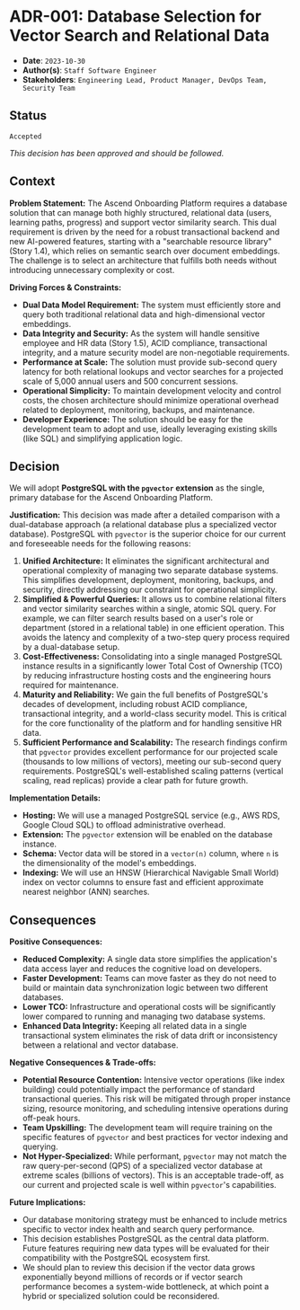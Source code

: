# ADR-001: Database Selection for Vector Search and Relational Data

- **Date**: `2023-10-30`
- **Author(s)**: `Staff Software Engineer`
- **Stakeholders**: `Engineering Lead, Product Manager, DevOps Team, Security Team`

## Status

`Accepted`

*This decision has been approved and should be followed.*

## Context

**Problem Statement:**
The Ascend Onboarding Platform requires a database solution that can manage both highly structured, relational data (users, learning paths, progress) and support vector similarity search. This dual requirement is driven by the need for a robust transactional backend and new AI-powered features, starting with a "searchable resource library" (Story 1.4), which relies on semantic search over document embeddings. The challenge is to select an architecture that fulfills both needs without introducing unnecessary complexity or cost.

**Driving Forces & Constraints:**
- **Dual Data Model Requirement:** The system must efficiently store and query both traditional relational data and high-dimensional vector embeddings.
- **Data Integrity and Security:** As the system will handle sensitive employee and HR data (Story 1.5), ACID compliance, transactional integrity, and a mature security model are non-negotiable requirements.
- **Performance at Scale:** The solution must provide sub-second query latency for both relational lookups and vector searches for a projected scale of 5,000 annual users and 500 concurrent sessions.
- **Operational Simplicity:** To maintain development velocity and control costs, the chosen architecture should minimize operational overhead related to deployment, monitoring, backups, and maintenance.
- **Developer Experience:** The solution should be easy for the development team to adopt and use, ideally leveraging existing skills (like SQL) and simplifying application logic.

## Decision

We will adopt **PostgreSQL with the `pgvector` extension** as the single, primary database for the Ascend Onboarding Platform.

**Justification:**
This decision was made after a detailed comparison with a dual-database approach (a relational database plus a specialized vector database). PostgreSQL with `pgvector` is the superior choice for our current and foreseeable needs for the following reasons:

1.  **Unified Architecture:** It eliminates the significant architectural and operational complexity of managing two separate database systems. This simplifies development, deployment, monitoring, backups, and security, directly addressing our constraint for operational simplicity.
2.  **Simplified & Powerful Queries:** It allows us to combine relational filters and vector similarity searches within a single, atomic SQL query. For example, we can filter search results based on a user's role or department (stored in a relational table) in one efficient operation. This avoids the latency and complexity of a two-step query process required by a dual-database setup.
3.  **Cost-Effectiveness:** Consolidating into a single managed PostgreSQL instance results in a significantly lower Total Cost of Ownership (TCO) by reducing infrastructure hosting costs and the engineering hours required for maintenance.
4.  **Maturity and Reliability:** We gain the full benefits of PostgreSQL's decades of development, including robust ACID compliance, transactional integrity, and a world-class security model. This is critical for the core functionality of the platform and for handling sensitive HR data.
5.  **Sufficient Performance and Scalability:** The research findings confirm that `pgvector` provides excellent performance for our projected scale (thousands to low millions of vectors), meeting our sub-second query requirements. PostgreSQL's well-established scaling patterns (vertical scaling, read replicas) provide a clear path for future growth.

**Implementation Details:**
- **Hosting:** We will use a managed PostgreSQL service (e.g., AWS RDS, Google Cloud SQL) to offload administrative overhead.
- **Extension:** The `pgvector` extension will be enabled on the database instance.
- **Schema:** Vector data will be stored in a `vector(n)` column, where `n` is the dimensionality of the model's embeddings.
- **Indexing:** We will use an HNSW (Hierarchical Navigable Small World) index on vector columns to ensure fast and efficient approximate nearest neighbor (ANN) searches.

## Consequences

**Positive Consequences:**
- **Reduced Complexity:** A single data store simplifies the application's data access layer and reduces the cognitive load on developers.
- **Faster Development:** Teams can move faster as they do not need to build or maintain data synchronization logic between two different databases.
- **Lower TCO:** Infrastructure and operational costs will be significantly lower compared to running and managing two database systems.
- **Enhanced Data Integrity:** Keeping all related data in a single transactional system eliminates the risk of data drift or inconsistency between a relational and vector database.

**Negative Consequences & Trade-offs:**
- **Potential Resource Contention:** Intensive vector operations (like index building) could potentially impact the performance of standard transactional queries. This risk will be mitigated through proper instance sizing, resource monitoring, and scheduling intensive operations during off-peak hours.
- **Team Upskilling:** The development team will require training on the specific features of `pgvector` and best practices for vector indexing and querying.
- **Not Hyper-Specialized:** While performant, `pgvector` may not match the raw query-per-second (QPS) of a specialized vector database at extreme scales (billions of vectors). This is an acceptable trade-off, as our current and projected scale is well within `pgvector`'s capabilities.

**Future Implications:**
- Our database monitoring strategy must be enhanced to include metrics specific to vector index health and search query performance.
- This decision establishes PostgreSQL as the central data platform. Future features requiring new data types will be evaluated for their compatibility with the PostgreSQL ecosystem first.
- We should plan to review this decision if the vector data grows exponentially beyond millions of records or if vector search performance becomes a system-wide bottleneck, at which point a hybrid or specialized solution could be reconsidered.